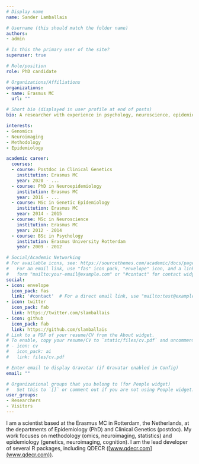 ```yaml
---
# Display name
name: Sander Lamballais

# Username (this should match the folder name)
authors:
- admin

# Is this the primary user of the site?
superuser: true

# Role/position
role: PhD candidate

# Organizations/Affiliations
organizations:
- name: Erasmus MC
  url: ""

# Short bio (displayed in user profile at end of posts)
bio: A researcher with experience in psychology, neuroscience, epidemiology, genetics and statistics.

interests:
- Genomics
- Neuroimaging
- Methodology
- Epidemiology

academic career:
  courses:
  - course: Postdoc in Clinical Genetics
    institution: Erasmus MC
    year: 2020 - ...
  - course: PhD in Neuroepidemiology
    institution: Erasmus MC
    year: 2016 - ...
  - course: MSc in Genetic Epidemiology
    institution: Erasmus MC
    year: 2014 - 2015
  - course: MSc in Neuroscience
    institution: Erasmus MC
    year: 2012 - 2014
  - course: BSc in Psychology
    institution: Erasmus University Rotterdam
    year: 2009 - 2012

# Social/Academic Networking
# For available icons, see: https://sourcethemes.com/academic/docs/page-builder/#icons
#   For an email link, use "fas" icon pack, "envelope" icon, and a link in the
#   form "mailto:your-email@example.com" or "#contact" for contact widget.
social:
- icon: envelope
  icon_pack: fas
  link: '#contact'  # For a direct email link, use "mailto:test@example.org".
- icon: twitter
  icon_pack: fab
  link: https://twitter.com/slamballais
- icon: github
  icon_pack: fab
  link: https://github.com/slamballais
# Link to a PDF of your resume/CV from the About widget.
# To enable, copy your resume/CV to `static/files/cv.pdf` and uncomment the lines below.
# - icon: cv
#   icon_pack: ai
#   link: files/cv.pdf

# Enter email to display Gravatar (if Gravatar enabled in Config)
email: ""

# Organizational groups that you belong to (for People widget)
#   Set this to `[]` or comment out if you are not using People widget.
user_groups:
- Researchers
- Visitors
---
```


I am a scientist based at the Erasmus MC in Rotterdam, the Netherlands, at the departments of Epidemiology (PhD) and Clinical Genetics (postdoc). My work focuses on methodology (omics, neuroimaging, statistics) and epidemiology (genetics, neuroimaging, cognition). I am the lead developer of several R packages, including QDECR ([www.qdecr.com](www.qdecr.com)).
